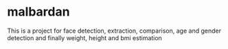 # malbardan

This is a project for face detection, extraction, comparison, age and gender detection and finally weight, height and bmi estimation
